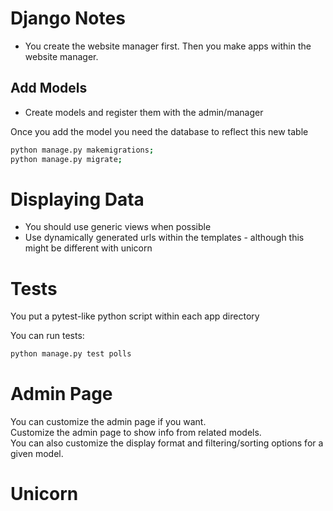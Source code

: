 # Django Notes

* You create the website manager first. Then you make apps within the website manager.

## Add Models 
* Create models and register them with the admin/manager

Once you add the model you need the database to reflect this new table
```bash
python manage.py makemigrations;
python manage.py migrate;
```


# Displaying Data
* You should use generic views when possible
* Use dynamically generated urls within the templates - although this might be different with unicorn


# Tests
You put a pytest-like python script within each app directory

You can run tests:
```bash
python manage.py test polls
```

# Admin Page
You can customize the admin page if you want.  
Customize the admin page to show info from related models.  
You can also customize the display format and filtering/sorting options for a given model.  

# Unicorn

